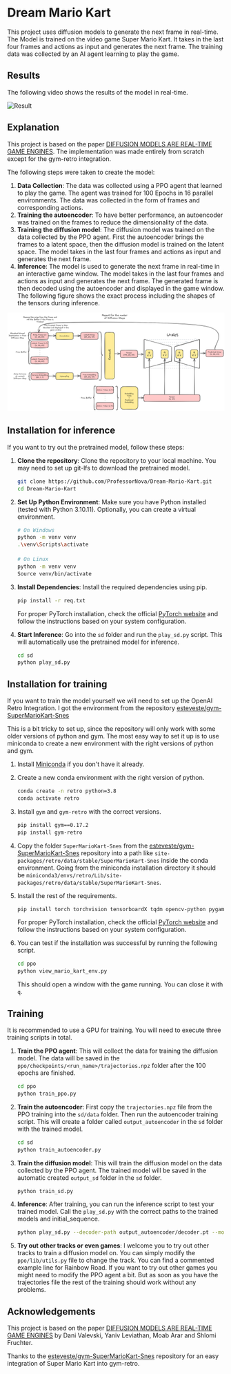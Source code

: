 # Dream Mario Kart

This project uses diffusion models to generate the next frame in real-time. The Model is trained on the video game Super
Mario Kart. It takes in the last four frames and actions as input and generates the next frame. The training data was
collected by an AI agent learning to play the game.

## Results

The following video shows the results of the model in real-time.

![Result](figures/result.gif)

## Explanation

This project is based on the paper [DIFFUSION MODELS ARE REAL-TIME GAME ENGINES](https://arxiv.org/pdf/2408.14837). The
implementation was made entirely from scratch except for the gym-retro integration.

The following steps were taken to create the model:

1. **Data Collection**: The data was collected using a PPO agent that learned to play the game. The agent was trained
   for 100 Epochs in 16 parallel environments. The data was collected in the form of frames and corresponding actions.
2. **Training the autoencoder**: To have better performance, an autoencoder was trained on the frames to reduce the
   dimensionality of the data.
3. **Training the diffusion model**: The diffusion model was trained on the data collected by the PPO agent. First the
   autoencoder brings the frames to a latent space, then the diffusion model is trained on the latent space. The model
   takes in the last four frames and actions as input and generates the next frame.
4. **Inference**: The model is used to generate the next frame in real-time in an interactive game window. The model
   takes in the last four frames and actions as input and generates the next frame. The generated frame is then decoded
   using the autoencoder and displayed in the game window. The following figure shows the exact process including the
   shapes of the tensors during inference.

![Inference Process](figures/fig_1.png)

## Installation for inference

If you want to try out the pretrained model, follow these steps:

1. **Clone the repository**: Clone the repository to your local machine. You may need to set up git-lfs to download the
   pretrained model.
    ```bash
    git clone https://github.com/ProfessorNova/Dream-Mario-Kart.git
    cd Dream-Mario-Kart
    ```

2. **Set Up Python Environment**: Make sure you have Python installed (tested with Python 3.10.11). Optionally, you can
   create a virtual environment.
    ```bash
    # On Windows
    python -m venv venv
    .\venv\Scripts\activate
   
    # On Linux
    python -m venv venv
    Source venv/bin/activate
    ```

3. **Install Dependencies**: Install the required dependencies using pip.
    ```bash
    pip install -r req.txt
    ```
   For proper PyTorch installation, check the official [PyTorch website](https://pytorch.org/get-started/locally/) and
   follow the instructions based on your system configuration.

4. **Start Inference**: Go into the `sd` folder and run the `play_sd.py` script. This will automatically use the
   pretrained model for inference.
    ```bash
    cd sd
    python play_sd.py
    ```

## Installation for training

If you want to train the model yourself we will need to set up the OpenAI Retro Integration.
I got the environment from the
repository [esteveste/gym-SuperMarioKart-Snes](https://github.com/esteveste/gym-SuperMarioKart-Snes)

This is a bit tricky to set up, since the repository will only work with some older versions of python and gym.
The most easy way to set it up is to use miniconda to create a new environment with the right versions of python and
gym.

1. Install [Miniconda](https://docs.conda.io/en/latest/miniconda.html) if you don't have it already.
2. Create a new conda environment with the right version of python.
    ```bash
    conda create -n retro python=3.8
    conda activate retro
    ```
3. Install `gym` and `gym-retro` with the correct versions.
    ```bash
    pip install gym==0.17.2
    pip install gym-retro
    ```
4. Copy the folder `SuperMarioKart-Snes` from
   the [esteveste/gym-SuperMarioKart-Snes](https://github.com/esteveste/gym-SuperMarioKart-Snes) repository into a path
   like `site-packages/retro/data/stable/SuperMarioKart-Snes` inside the conda environment. Going from the miniconda
   installation directory it should be
   `miniconda3/envs/retro/Lib/site-packages/retro/data/stable/SuperMarioKart-Snes`.

5. Install the rest of the requirements.
    ```bash
    pip install torch torchvision tensorboardX tqdm opencv-python pygame
    ```
   For proper PyTorch installation, check the official [PyTorch website](https://pytorch.org/get-started/locally/) and
   follow the instructions based on your system configuration.

6. You can test if the installation was successful by running the following script.
    ```bash
    cd ppo
    python view_mario_kart_env.py
    ```
   This should open a window with the game running. You can close it with `q`.

## Training

It is recommended to use a GPU for training.
You will need to execute three training scripts in total.

1. **Train the PPO agent**: This will collect the data for training the diffusion model. The data will be saved in the
   `ppo/checkpoints/<run_name>/trajectories.npz` folder after the 100 epochs are finished.
    ```bash
    cd ppo
    python train_ppo.py
    ```

2. **Train the autoencoder**: First copy the `trajectories.npz` file from the PPO training into the `sd/data` folder.
   Then run the autoencoder training script. This will create a folder called `output_autoencoder` in the `sd` folder
   with the trained model.
    ```bash
    cd sd
    python train_autoencoder.py
    ```

3. **Train the diffusion model**: This will train the diffusion model on the data collected by the PPO agent. The
   trained model will be saved in the automatic created `output_sd` folder in the `sd` folder.
    ```bash
    python train_sd.py
    ```

4. **Inference**: After training, you can run the inference script to test your trained model. Call the `play_sd.py`
   with the correct paths to the trained models and initial_sequence.
    ```bash
    python play_sd.py --decoder-path output_autoencoder/decoder.pt --model-path output_sd/best.pt --trajectory-path output_sd/initial_sequence.npz
    ```

5. **Try out other tracks or even games**: I welcome you to try out other tracks to train a diffusion model on. You can
   simply modify the `ppo/lib/utils.py` file to change the track. You can find a commented example line for Rainbow
   Road. If you want to try out other games you might need to modify the PPO agent a bit. But as soon as you have the
   trajectories file the rest of the training should work without any problems.

## Acknowledgements

This project is based on the paper [DIFFUSION MODELS ARE REAL-TIME GAME ENGINES](https://arxiv.org/pdf/2408.14837) by
Dani Valevski, Yaniv Leviathan, Moab Arar and Shlomi Fruchter.

Thanks to the [esteveste/gym-SuperMarioKart-Snes](https://github.com/esteveste/gym-SuperMarioKart-Snes) repository for
an easy integration of Super Mario Kart into gym-retro.
